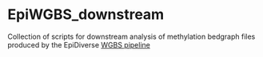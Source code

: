 # EpiWGBS_downstream
Collection of scripts for downstream analysis of methylation bedgraph files produced by the EpiDiverse [WGBS pipeline](https://github.com/EpiDiverse/wgbs)
